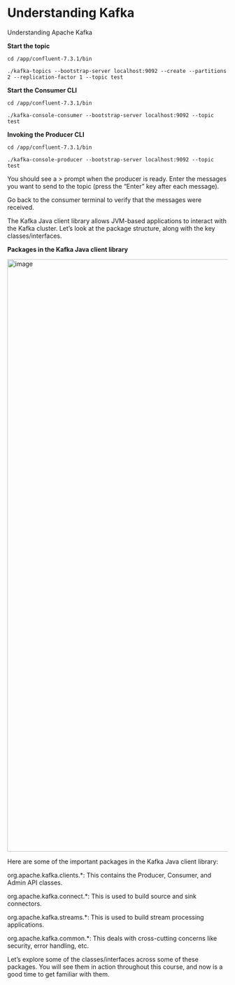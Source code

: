 # Understanding Kafka
Understanding Apache Kafka

**Start the topic**

```
cd /app/confluent-7.3.1/bin

./kafka-topics --bootstrap-server localhost:9092 --create --partitions 2 --replication-factor 1 --topic test

```

**Start the Consumer CLI**

```
cd /app/confluent-7.3.1/bin

./kafka-console-consumer --bootstrap-server localhost:9092 --topic test

```

**Invoking the Producer CLI**

```
cd /app/confluent-7.3.1/bin

./kafka-console-producer --bootstrap-server localhost:9092 --topic test

```
You should see a > prompt when the producer is ready. Enter the messages you want to send to the topic (press the “Enter” key after each message).

Go back to the consumer terminal to verify that the messages were received.

The Kafka Java client library allows JVM-based applications to interact with the Kafka cluster. Let’s look at the package structure, along with the key classes/interfaces.


**Packages in the Kafka Java client library**

<img width="1351" alt="image" src="https://github.com/user-attachments/assets/2639307e-883e-4d20-9b0c-73bb4189e3f0">


Here are some of the important packages in the Kafka Java client library:

org.apache.kafka.clients.*: This contains the Producer, Consumer, and Admin API classes.

org.apache.kafka.connect.*: This is used to build source and sink connectors.

org.apache.kafka.streams.*: This is used to build stream processing applications.

org.apache.kafka.common.*: This deals with cross-cutting concerns like security, error handling, etc.

Let’s explore some of the classes/interfaces across some of these packages. You will see them in action throughout this course, and now is a good time to get familiar with them.




